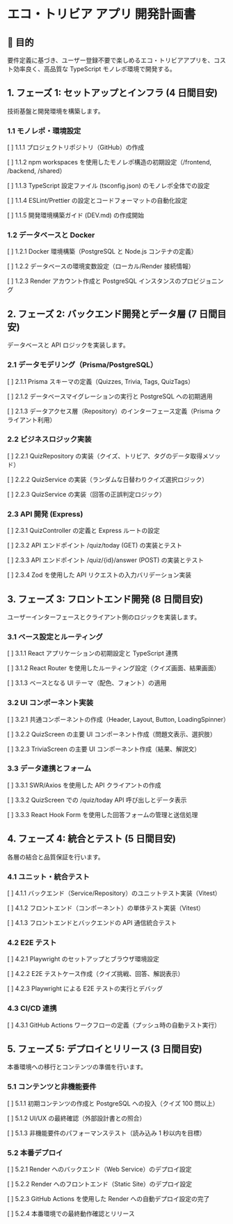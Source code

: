 # エコ・トリビア アプリ 開発計画書

## 🎯 目的

要件定義に基づき、ユーザー登録不要で楽しめるエコ・トリビアアプリを、コスト効率良く、高品質な TypeScript モノレポ環境で開発する。

## 1. フェーズ 1: セットアップとインフラ (4 日間目安)

技術基盤と開発環境を構築します。

### 1.1 モノレポ・環境設定

[ ] 1.1.1 プロジェクトリポジトリ（GitHub）の作成

[ ] 1.1.2 npm workspaces を使用したモノレポ構造の初期設定（/frontend, /backend, /shared）

[ ] 1.1.3 TypeScript 設定ファイル (tsconfig.json) のモノレポ全体での設定

[ ] 1.1.4 ESLint/Prettier の設定とコードフォーマットの自動化設定

[ ] 1.1.5 開発環境構築ガイド (DEV.md) の作成開始

### 1.2 データベースと Docker

[ ] 1.2.1 Docker 環境構築（PostgreSQL と Node.js コンテナの定義）

[ ] 1.2.2 データベースの環境変数設定（ローカル/Render 接続情報）

[ ] 1.2.3 Render アカウント作成と PostgreSQL インスタンスのプロビジョニング

## 2. フェーズ 2: バックエンド開発とデータ層 (7 日間目安)

データベースと API ロジックを実装します。

### 2.1 データモデリング（Prisma/PostgreSQL）

[ ] 2.1.1 Prisma スキーマの定義（Quizzes, Trivia, Tags, QuizTags）

[ ] 2.1.2 データベースマイグレーションの実行と PostgreSQL への初期適用

[ ] 2.1.3 データアクセス層（Repository）のインターフェース定義（Prisma クライアント利用）

### 2.2 ビジネスロジック実装

[ ] 2.2.1 QuizRepository の実装（クイズ、トリビア、タグのデータ取得メソッド）

[ ] 2.2.2 QuizService の実装（ランダムな日替わりクイズ選択ロジック）

[ ] 2.2.3 QuizService の実装（回答の正誤判定ロジック）

### 2.3 API 開発 (Express)

[ ] 2.3.1 QuizController の定義と Express ルートの設定

[ ] 2.3.2 API エンドポイント /quiz/today (GET) の実装とテスト

[ ] 2.3.3 API エンドポイント /quiz/{id}/answer (POST) の実装とテスト

[ ] 2.3.4 Zod を使用した API リクエストの入力バリデーション実装

## 3. フェーズ 3: フロントエンド開発 (8 日間目安)

ユーザーインターフェースとクライアント側のロジックを実装します。

### 3.1 ベース設定とルーティング

[ ] 3.1.1 React アプリケーションの初期設定と TypeScript 連携

[ ] 3.1.2 React Router を使用したルーティング設定（クイズ画面、結果画面）

[ ] 3.1.3 ベースとなる UI テーマ（配色、フォント）の適用

### 3.2 UI コンポーネント実装

[ ] 3.2.1 共通コンポーネントの作成（Header, Layout, Button, LoadingSpinner）

[ ] 3.2.2 QuizScreen の主要 UI コンポーネント作成（問題文表示、選択肢）

[ ] 3.2.3 TriviaScreen の主要 UI コンポーネント作成（結果、解説文）

### 3.3 データ連携とフォーム

[ ] 3.3.1 SWR/Axios を使用した API クライアントの作成

[ ] 3.3.2 QuizScreen での /quiz/today API 呼び出しとデータ表示

[ ] 3.3.3 React Hook Form を使用した回答フォームの管理と送信処理

## 4. フェーズ 4: 統合とテスト (5 日間目安)

各層の結合と品質保証を行います。

### 4.1 ユニット・統合テスト

[ ] 4.1.1 バックエンド（Service/Repository）のユニットテスト実装（Vitest）

[ ] 4.1.2 フロントエンド（コンポーネント）の単体テスト実装（Vitest）

[ ] 4.1.3 フロントエンドとバックエンドの API 通信統合テスト

### 4.2 E2E テスト

[ ] 4.2.1 Playwright のセットアップとブラウザ環境設定

[ ] 4.2.2 E2E テストケース作成（クイズ挑戦、回答、解説表示）

[ ] 4.2.3 Playwright による E2E テストの実行とデバッグ

### 4.3 CI/CD 連携

[ ] 4.3.1 GitHub Actions ワークフローの定義（プッシュ時の自動テスト実行）

## 5. フェーズ 5: デプロイとリリース (3 日間目安)

本番環境への移行とコンテンツの準備を行います。

### 5.1 コンテンツと非機能要件

[ ] 5.1.1 初期コンテンツの作成と PostgreSQL への投入（クイズ 100 問以上）

[ ] 5.1.2 UI/UX の最終確認（外部設計書との照合）

[ ] 5.1.3 非機能要件のパフォーマンステスト（読み込み 1 秒以内を目標）

### 5.2 本番デプロイ

[ ] 5.2.1 Render へのバックエンド（Web Service）のデプロイ設定

[ ] 5.2.2 Render へのフロントエンド（Static Site）のデプロイ設定

[ ] 5.2.3 GitHub Actions を使用した Render への自動デプロイ設定の完了

[ ] 5.2.4 本番環境での最終動作確認とリリース

